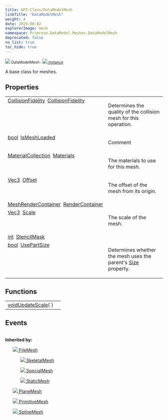 ```yaml
---
title: API:Class/DataModelMesh
linkTitle: "DataModelMesh"
weight: 4
date: 2019-08-02
explorerImage: mesh
namespace: Primrose.DataModel.Meshes.DataModelMesh
deprecated: false
no_list: true
toc_hide: true
---
```

<small class="inheritance">
<span class="" href="/docs/api-reference/Class/DataModelMesh"><img src="/icons/silk/mesh.png"/>&nbsp;DataModelMesh</span>&nbsp;:&nbsp;<a class="" href="/docs/api-reference/Class/Instance"><img src="/icons/silk/default.png"/>&nbsp;Instance</a></small>
<p class="summary">

A base class for meshes.

</p>
 
## Properties
 
<table class="studiohide">
<tbody>
<tr class="function-row ">
<td style="vertical-align:top;white-space:normal;">
<div>
<a class="type" href="/docs/api-reference/Enum/CollisionFidelity">CollisionFidelity</a><span class="method-body" style="text-indent: -2em; padding-left: 0.5em"><a class="name" href="CollisionFidelity">CollisionFidelity</a></span></td>
<td style="vertical-align:top;white-space:normal;">
<p>
Determines the quality of the collision mesh for this operation.
</p></td>
</tr>

<tr class="function-row ">
<td style="vertical-align:top;white-space:normal;">
<div>
<a class="type" href="/docs/api-reference/System/Primitives#boolean">bool</a><span class="method-body" style="text-indent: -2em; padding-left: 0.5em"><a class="name" href="IsMeshLoaded">IsMeshLoaded</a></span></td>
<td style="vertical-align:top;white-space:normal;">
<p>
Comment
</p></td>
</tr>

<tr class="function-row ">
<td style="vertical-align:top;white-space:normal;">
<div>
<a class="type" href="/docs/api-reference/DataType/MaterialCollection">MaterialCollection</a><span class="method-body" style="text-indent: -2em; padding-left: 0.5em"><a class="name" href="Materials">Materials</a></span></td>
<td style="vertical-align:top;white-space:normal;">
<p>
The materials to use for this mesh.
</p></td>
</tr>

<tr class="function-row ">
<td style="vertical-align:top;white-space:normal;">
<div>
<a class="type" href="/docs/api-reference/DataType/Vec3">Vec3</a><span class="method-body" style="text-indent: -2em; padding-left: 0.5em"><a class="name" href="Offset">Offset</a></span></td>
<td style="vertical-align:top;white-space:normal;">
<p>
The offset of the mesh from its origin.
</p></td>
</tr>

<tr class="function-row ">
<td style="vertical-align:top;white-space:normal;">
<div>
<a class="type" href="/docs/api-reference/Misc/MeshRenderContainer">MeshRenderContainer</a><span class="method-body" style="text-indent: -2em; padding-left: 0.5em"><a class="name" href="RenderContainer">RenderContainer</a></span></td>
<td style="vertical-align:top;white-space:normal;">
</td>
</tr>

<tr class="function-row ">
<td style="vertical-align:top;white-space:normal;">
<div>
<a class="type" href="/docs/api-reference/DataType/Vec3">Vec3</a><span class="method-body" style="text-indent: -2em; padding-left: 0.5em"><a class="name" href="Scale">Scale</a></span></td>
<td style="vertical-align:top;white-space:normal;">
<p>
The scale of the mesh.
</p></td>
</tr>

<tr class="function-row ">
<td style="vertical-align:top;white-space:normal;">
<div>
<a class="type" href="/docs/api-reference/System/Primitives#int32">int</a><span class="method-body" style="text-indent: -2em; padding-left: 0.5em"><a class="name" href="StencilMask">StencilMask</a></span></td>
<td style="vertical-align:top;white-space:normal;">
</td>
</tr>

<tr class="function-row ">
<td style="vertical-align:top;white-space:normal;">
<div>
<a class="type" href="/docs/api-reference/System/Primitives#boolean">bool</a><span class="method-body" style="text-indent: -2em; padding-left: 0.5em"><a class="name" href="UsePartSize">UsePartSize</a></span></td>
<td style="vertical-align:top;white-space:normal;">
<p>
Determines whether the mesh uses the parent's <a href="/docs/api-reference/Class/Part/Size" >Size</a> property.
</p></td>
</tr>

</tbody>
</table>
 
## Functions
 
<table class="studiohide">
<tbody>
<tr class="function-row ">
<td style="vertical-align:top;white-space:normal;">
<div>
<a class="type" href="/docs/api-reference/System/void">void</a><span class="method-body" style="text-indent: -2em;"><a class="method-name  " href="UpdateScale">UpdateScale</a></span><span style="display: inline-block">( <span class="param" style="white-space: nowrap"></span> )</span></span></div></td>
<td style="vertical-align:top;white-space:normal;">
</td>
</tr>

</tbody>
</table>
 
## Events
 
<table class="studiohide">
<tbody>
</tbody>
</table>
<b>
Inherited by:</b>
<div class="inheritors">
<ul class="root">
<a class="" href="/docs/api-reference/Class/FileMesh"><img src="/icons/silk/mesh.png"/>&nbsp;FileMesh</a>
<ul class="nested">
<a class="" href="/docs/api-reference/Class/SkeletalMesh"><img src="/icons/silk/skeletmesh.png"/>&nbsp;SkeletalMesh</a>
<ul class="nested">
</ul>
<a class="" href="/docs/api-reference/Class/SpecialMesh"><img src="/icons/silk/mesh.png"/>&nbsp;SpecialMesh</a>
<ul class="nested">
</ul>
<a class="" href="/docs/api-reference/Class/StaticMesh"><img src="/icons/silk/mesh.png"/>&nbsp;StaticMesh</a>
<ul class="nested">
</ul>
</ul>
<a class="" href="/docs/api-reference/Class/PlaneMesh"><img src="/icons/silk/mesh.png"/>&nbsp;PlaneMesh</a>
<ul class="nested">
</ul>
<a class="" href="/docs/api-reference/Class/PrimitiveMesh"><img src="/icons/silk/mesh.png"/>&nbsp;PrimitiveMesh</a>
<ul class="nested">
</ul>
<a class="" href="/docs/api-reference/Class/SplineMesh"><img src="/icons/silk/splinemesh.png"/>&nbsp;SplineMesh</a>
<ul class="nested">
</ul>
</ul>
</div>
